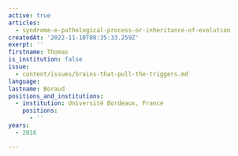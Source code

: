 ```yaml
---
active: true
articles:
  - syndrome-e-pathological-process-or-inheritance-of-evolution
createdAt: '2022-11-10T08:35:33.259Z'
exerpt: ''
firstname: Thomas
is_institution: false
issue:
  - content/issues/brains-that-pull-the-triggers.md
language:
lastname: Boraud
positions_and_institutions:
  - institution: Université Bordeaux, France
    positions:
      - ''
years:
  - 2016

---
```

